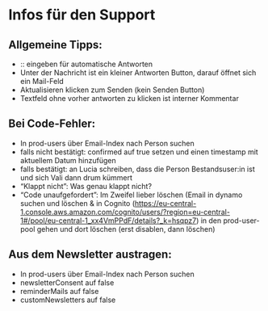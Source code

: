 # Infos für den Support

## Allgemeine Tipps:

- :: eingeben für automatische Antworten
- Unter der Nachricht ist ein kleiner Antworten Button, darauf öffnet sich ein Mail-Feld
- Aktualisieren klicken zum Senden (kein Senden Button)
- Textfeld ohne vorher antworten zu klicken ist interner Kommentar

## Bei Code-Fehler:

- In prod-users über Email-Index nach Person suchen
- falls nicht bestätigt: confirmed auf true setzen und einen timestamp mit aktuellem Datum hinzufügen
- falls bestätigt: an Lucia schreiben, dass die Person Bestandsuser:in ist und sich Vali dann drum kümmert
- “Klappt nicht”: Was genau klappt nicht?
- “Code unaufgefordert”: Im Zweifel lieber löschen (Email in dynamo suchen und löschen & in Cognito (https://eu-central-1.console.aws.amazon.com/cognito/users/?region=eu-central-1#/pool/eu-central-1_xx4VmPPdF/details?_k=hsqpz7) in den prod-user-pool gehen und dort löschen (erst disablen, dann löschen)

## Aus dem Newsletter austragen:

- In prod-users über Email-Index nach Person suchen
- newsletterConsent auf false
- reminderMails auf false
- customNewsletters auf false
